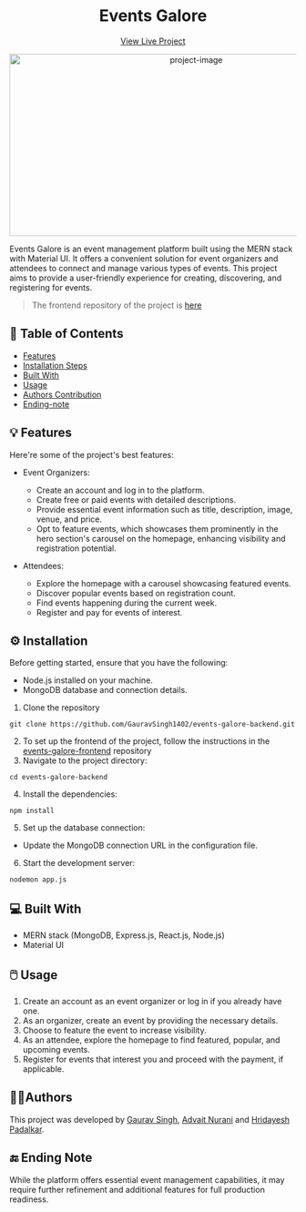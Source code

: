 <h1 align="center" id="title">Events Galore</h1>

<p align="center">
    <a href="https://events-galore-frontend.vercel.app/">View Live Project</a>
  </p>

<p align="center"><img src="https://socialify.git.ci/gauravsingh1402/events-galore-backend/image?description=1&descriptionEditable=A%20feature-rich%20event%20management%20platform%20connecting%20organizers%20and%20attendees.&font=Inter&language=1&logo=https%3A%2F%2Fraw.githubusercontent.com%2FGauravSingh1402%2Fevents-galore-frontend%2Fmain%2Fsrc%2Flogo.png&name=1&owner=1&pattern=Charlie%20Brown&theme=Auto" width="640" height="320" alt="project-image"/></p>

<p id="description">
Events Galore is an event management platform built using the MERN stack with Material UI. It offers a convenient solution for event organizers and attendees to connect and manage various types of events. This project aims to provide a user-friendly experience for creating, discovering, and registering for events.</p>

> The frontend repository of the project is [here](https://github.com/GauravSingh1402/events-galore-frontend)

<h2>📃 Table of Contents</h2>

* [Features](#features)
* [Installation Steps](#installation-steps)
* [Built With](#built-with)
* [Usage](#usage)
* [Authors Contribution](#authors)
* [Ending-note](#ending-note)

<h2 id="features">💡 Features</h2>

Here're some of the project's best features:

-   Event Organizers:
    
    -   Create an account and log in to the platform.
    -   Create free or paid events with detailed descriptions.
    -   Provide essential event information such as title, description, image, venue, and price.
    -   Opt to feature events, which showcases them prominently in the hero section's carousel on the homepage, enhancing visibility and registration potential.
-   Attendees:
    
    -   Explore the homepage with a carousel showcasing featured events.
    -   Discover popular events based on registration count.
    -   Find events happening during the current week.
    -   Register and pay for events of interest.


<h2 id="installation-steps">⚙️ Installation</h2>
Before getting started, ensure that you have the following:

-   Node.js installed on your machine.
-   MongoDB database and connection details.

1. Clone the repository
```
git clone https://github.com/GauravSingh1402/events-galore-backend.git
```
2. To set up the frontend of the project, follow the instructions in the [events-galore-frontend](https://www.github.com/GauravSingh1402/events-galore-frontend) repository
3. Navigate to the project directory:
```
cd events-galore-backend
```
4. Install the dependencies:
```
npm install
```
5. Set up the database connection:

-   Update the MongoDB connection URL in the configuration file.
6. Start the development server:
```
nodemon app.js
```

<h2 id="built-with">💻 Built With</h2>

-   MERN stack (MongoDB, Express.js, React.js, Node.js)
-   Material UI

<h2 id="usage">🖱️ Usage</h2>

1.  Create an account as an event organizer or log in if you already have one.
3.  As an organizer, create an event by providing the necessary details.
4.  Choose to feature the event to increase visibility.
5.  As an attendee, explore the homepage to find featured, popular, and upcoming events.
6.  Register for events that interest you and proceed with the payment, if applicable.

<h2 id="authors">🧑‍💻Authors</h2>

This project was developed by [Gaurav Singh](https://github.com/GauravSingh1402), [Advait Nurani](https://github.com/ADIVADER19) and [Hridayesh Padalkar](https://github.com/Hridayesh12). 

<h2 id="ending-note">🔚 Ending Note</h2>

While the platform offers essential event management capabilities, it may require further refinement and additional features for full production readiness.
